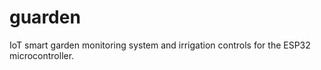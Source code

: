 # guarden
IoT smart garden monitoring system and irrigation controls for the ESP32 microcontroller.
